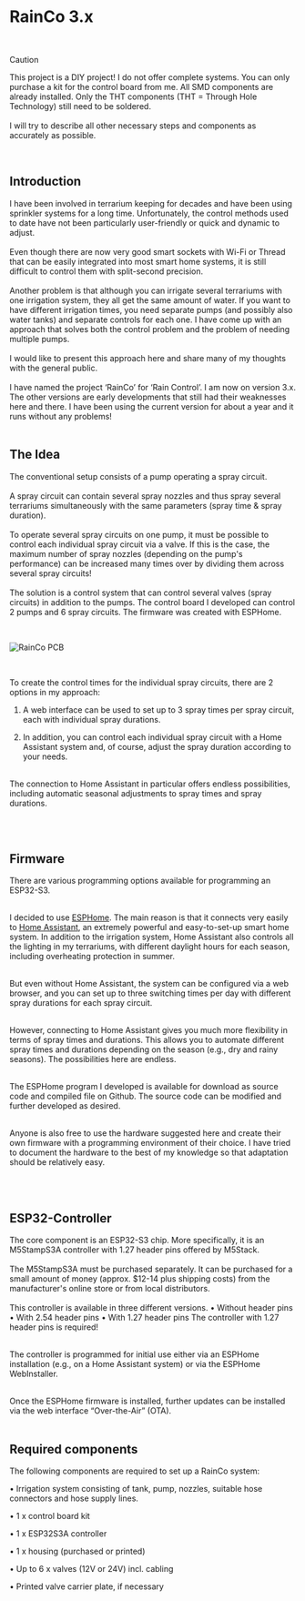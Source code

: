 # RainCo 3.x
<br>

> [!CAUTION]
> This project is a DIY project! I do not offer complete systems. You can only purchase a kit for the control board from me. All SMD components are already installed. Only the THT components (THT = Through Hole Technology) still need to be soldered.
> <br><br>
I will try to describe all other necessary steps and components as accurately as possible.

<br>

## Introduction
I have been involved in terrarium keeping for decades and have been using sprinkler systems for a long time. Unfortunately, the control methods used to date have not been particularly user-friendly or quick and dynamic to adjust.
<br><br>
Even though there are now very good smart sockets with Wi-Fi or Thread that can be easily integrated into most smart home systems, it is still difficult to control them with split-second precision.
<br><br>
Another problem is that although you can irrigate several terrariums with one irrigation system, they all get the same amount of water. If you want to have different irrigation times, you need separate pumps (and possibly also water tanks) and separate controls for each one.
I have come up with an approach that solves both the control problem and the problem of needing multiple pumps.
<br><br>
I would like to present this approach here and share many of my thoughts with the general public.
<br><br>
I have named the project ‘RainCo’ for ‘Rain Control’. I am now on version 3.x. The other versions are early developments that still had their weaknesses here and there. 
I have been using the current version for about a year and it runs without any problems!
<br><br>

## The Idea

The conventional setup consists of a pump operating a spray circuit. 
<br><br>
A spray circuit can contain several spray nozzles and thus spray several terrariums simultaneously with the same parameters (spray time & spray duration).
<br><br>
To operate several spray circuits on one pump, it must be possible to control each individual spray circuit via a valve. 
If this is the case, the maximum number of spray nozzles (depending on the pump's performance) can be increased many times over by dividing them across several spray circuits!
<br><br>
The solution is a control system that can control several valves (spray circuits) in addition to the pumps.
The control board I developed can control 2 pumps and 6 spray circuits. The firmware was created with ESPHome. 

<br>

![RainCo PCB](/../main/images/RainCo-3.02.png)

<br>

To create the control times for the individual spray circuits, there are 2 options in my approach:
<br>
1. A web interface can be used to set up to 3 spray times per spray circuit, each with individual spray durations. <br>

2. In addition, you can control each individual spray circuit with a Home Assistant system and, of course, adjust the spray duration according to your needs.
   
<br>
The connection to Home Assistant in particular offers endless possibilities, including automatic seasonal adjustments to spray times and spray durations.

<br><br>


## Firmware

There are various programming options available for programming an ESP32-S3. 
<br><br>

I decided to use [ESPHome](https://esphome.io). The main reason is that it connects very easily to [Home Assistant](https://www.home-assistant.io/), an extremely powerful and easy-to-set-up smart home system. In addition to the irrigation system, Home Assistant also controls all the lighting in my terrariums, with different daylight hours for each season, including overheating protection in summer.
<br><br>

But even without Home Assistant, the system can be configured via a web browser, and you can set up to three switching times per day with different spray durations for each spray circuit.
<br><br>

However, connecting to Home Assistant gives you much more flexibility in terms of spray times and durations. This allows you to automate different spray times and durations depending on the season (e.g., dry and rainy seasons). The possibilities here are endless.
<br><br>

The ESPHome program I developed is available for download as source code and compiled file on Github. The source code can be modified and further developed as desired.
<br><br>

Anyone is also free to use the hardware suggested here and create their own firmware with a programming environment of their choice. I have tried to document the hardware to the best of my knowledge so that adaptation should be relatively easy.

<br><br>

## ESP32-Controller

The core component is an ESP32-S3 chip. More specifically, it is an M5StampS3A controller with 1.27 header pins offered by M5Stack. 
<br><br>
The M5StampS3A must be purchased separately. It can be purchased for a small amount of money (approx. $12-14 plus shipping costs) from the manufacturer's online store or from local distributors. 
<br><br>
This controller is available in three different versions.
• Without header pins
• With 2.54 header pins
• With 1.27 header pins
The controller with 1.27 header pins is required!
<br><br>

The controller is programmed for initial use either via an ESPHome installation (e.g., on a Home Assistant system) or via the ESPHome WebInstaller.
<br><br>

Once the ESPHome firmware is installed, further updates can be installed via the web interface “Over-the-Air” (OTA).
<br><br>

## Required components


The following components are required to set up a RainCo system:

• Irrigation system consisting of tank, pump, nozzles, suitable hose connectors and hose supply lines.

• 1 x control board kit

• 1 x ESP32S3A controller 

• 1 x housing (purchased or printed)

• Up to 6 x valves (12V or 24V) incl. cabling

• Printed valve carrier plate, if necessary






